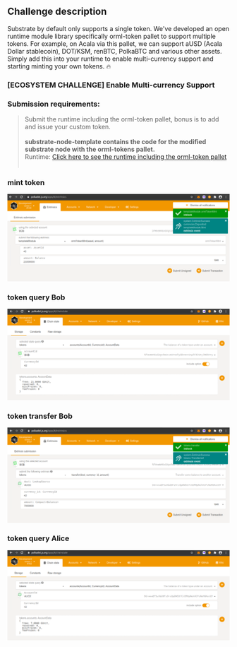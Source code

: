 ## Challenge description
Substrate by default only supports a single token. We've developed an open runtime module library specifically orml-token pallet to support multiple tokens. For example, on Acala via this pallet, we can support aUSD (Acala Dollar stablecoin), DOT/KSM, renBTC, PolkaBTC and various other assets. Simply add this into your runtime to enable multi-currency support and starting minting your own tokens. 🔥
<br/>
### [ECOSYSTEM CHALLENGE] Enable Multi-currency Support

### Submission requirements:
> Submit the runtime including the orml-token pallet, bonus is to add and issue your custom token.
<br/></br>
**substrate-node-template contains the code for the modified substrate node with the orml-tokens pallet.**<br/>
> Runtime: <a href = "https://github.com/s5k0651/hello-world-by-polkadot/tree/master/enable-multi-currency-support/substrate-node-template/runtime"> Click here to see the runtime including the orml-token pallet </a>
<br/><br/>
### mint token
![token-mint_Bob](token-mint_Bob.png)<br/>
### token query Bob
![token-query_Bob](token-query_Bob.png)<br/>
### token transfer Bob
![token-transfer_Bob](token-transfer_Bob.png)<br/>
### token query Alice
![token-query_Alice](token-query_Alice.png)<br/>

